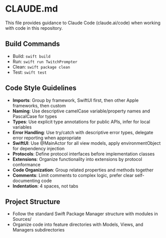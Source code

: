 # CLAUDE.md

This file provides guidance to Claude Code (claude.ai/code) when working with code in this repository.

## Build Commands
- Build: `swift build`
- Run: `swift run TwitchPrompter`
- Clean: `swift package clean`
- Test: `swift test`

## Code Style Guidelines
- **Imports**: Group by framework, SwiftUI first, then other Apple frameworks, then custom
- **Naming**: Use descriptive camelCase variable/property names and PascalCase for types
- **Types**: Use explicit type annotations for public APIs, infer for local variables
- **Error Handling**: Use try/catch with descriptive error types, delegate error reporting when appropriate
- **SwiftUI**: Use @MainActor for all view models, apply environmentObject for dependency injection
- **Protocols**: Define protocol interfaces before implementation classes
- **Extensions**: Organize functionality into extensions by protocol conformance
- **Code Organization**: Group related properties and methods together
- **Comments**: Limit comments to complex logic, prefer clear self-documenting code
- **Indentation**: 4 spaces, not tabs

## Project Structure
- Follow the standard Swift Package Manager structure with modules in Sources/
- Organize code into feature directories with Models, Views, and Managers subdirectories